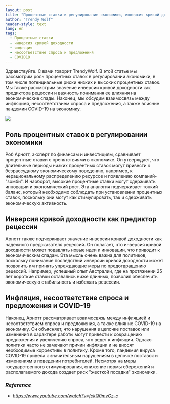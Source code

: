 ```yaml
---
layout: post
title: "Процентные ставки и регулирование экономики, инверсия кривой доходности как предиктор рецессии и влияние COVID19 на экономику"
author: "Trendy Wolf"
header-style: text
lang: en
tags:
  - Процентные ставки
  - инверсия кривой доходности
  - инфляция
  - несоответствие спроса и предложения
  - COVID19
---
```


Здравствуйте. С вами говорит TrendyWolf. В этой статье мы рассмотрим роль процентных ставок в регулировании экономики, в том числе потенциальные риски низких и высоких процентных ставок. Мы также рассмотрим значение инверсии кривой доходности как предиктора рецессии и важность понимания ее влияния на экономические спады. Наконец, мы обсудим взаимосвязь между инфляцией, несоответствием спроса и предложения, а также влияние пандемии COVID-19 на экономику.

<img
    src="https://i.ytimg.com/vi/fckQ0mvCz-c/hqdefault.jpg"
/>


## Роль процентных ставок в регулировании экономики
Роб Арнотт, эксперт по финансам и инвестициям, сравнивает процентные ставки с препятствиями в экономике. Он утверждает, что длительные периоды низких процентных ставок могут привести к безрассудному экономическому поведению, например, к нерациональному распределению ресурсов и появлению компаний-"зомби". И наоборот, высокие процентные ставки могут сдерживать инновации и экономический рост. Эта аналогия подчеркивает тонкий баланс, который необходимо соблюдать при установлении процентных ставок, поскольку они могут как стимулировать, так и сдерживать экономическую активность.

## Инверсия кривой доходности как предиктор рецессии
Арнотт также подчеркивает значение инверсии кривой доходности как надежного предсказателя рецессий. Он полагает, что инверсия кривой доходности может подавлять новые идеи и инновации, что приводит к экономическим спадам. Эта мысль очень важна для политиков, поскольку понимание последствий инверсии кривой доходности может позволить им принять упреждающие меры по предотвращению рецессий. Например, успешный опыт Австралии, где на протяжении 25 лет короткие ставки оставались ниже длинных, позволил обеспечить экономическую стабильность и избежать рецессии.

## Инфляция, несоответствие спроса и предложения и COVID-19
Наконец, Арнотт рассматривает взаимосвязь между инфляцией и несоответствием спроса и предложения, а также влияние COVID-19 на экономику. Он объясняет, что нарушения в цепочке поставок или изменения в характере работы могут привести к сокращению предложения и увеличению спроса, что ведет к инфляции. Однако политики часто не замечают причин инфляции и не вносят необходимые коррективы в политику. Кроме того, пандемия вируса COVID-19 привела к значительным нарушениям в цепочке поставок и изменениям в поведении потребителей. Несмотря на меры государственного стимулирования, снижение нормы сбережений и располагаемого дохода создает риск "жесткой посадки" экономики.


### _Reference_
- _https://www.youtube.com/watch?v=fckQ0mvCz-c_

